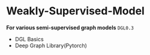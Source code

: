 # Weakly-Supervised-Model
**For various semi-supervised graph models**
`DGL0.3`
* DGL Basics
* Deep Graph Library(Pytorch)
